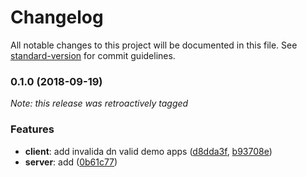 # Changelog

All notable changes to this project will be documented in this file. See [standard-version](https://github.com/conventional-changelog/standard-version) for commit guidelines.

### 0.1.0 (2018-09-19)

_Note: this release was retroactively tagged_

### Features

* **client**: add invalida dn valid demo apps ([d8dda3f](https://github.com/julie-ng/nodejs-client-certificate-auth/commit/d8dda3fd9ada4494e5bc85d9717745eb7c9fa292), [b93708e](https://github.com/julie-ng/nodejs-client-certificate-auth/commit/b93708e9b897e5f1ee15738610a1284b240e8b30))
* **server**: add ([0b61c77](https://github.com/julie-ng/nodejs-client-certificate-auth/commit/0b61c77b208571ddb625975c2ef20bbc83640bb0))
